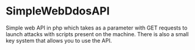 # SimpleWebDdosAPI
 Simple web API in php which takes as a parameter with GET requests to launch attacks with scripts present on the machine. There is also a small key system that allows you to use the API.
